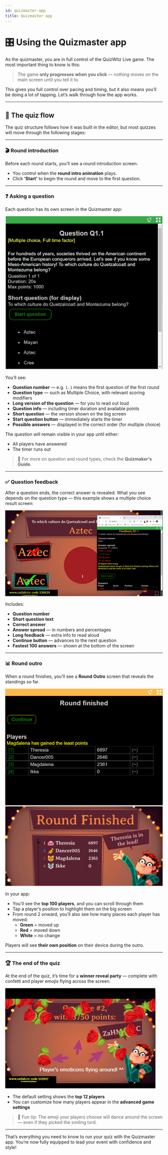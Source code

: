 ```yaml
---
id: quizmaster-app
title: Quizmaster app
---
```


# 🎛️ Using the Quizmaster app

As the quizmaster, you are in full control of the QuizWitz Live game. The most important thing to know is this:

> The game **only progresses when you click** — nothing moves on the main screen until you tell it to.

This gives you full control over pacing and timing, but it also means you’ll be doing a lot of tapping. Let’s walk through how the app works.

---

## 🔁 The quiz flow

The quiz structure follows how it was built in the editor, but most quizzes will move through the following stages:

---

### 🎬 Round introduction

Before each round starts, you’ll see a round introduction screen.

- You control when the **round intro animation** plays.
- Click **‘Start’** to begin the round and move to the first question.

---

### ❓ Asking a question

Each question has its own screen in the Quizmaster app:

![Quizmaster app - start question](../../assets/images/quizmaster-app-start-question.png)

You’ll see:

- **Question number** — e.g. `1.1` means the first question of the first round
- **Question type** — such as Multiple Choice, with relevant scoring modifiers
- **Long version of the question** — for you to read out loud
- **Question info** — including timer duration and available points
- **Short question** — the version shown on the big screen
- **Start question button** — immediately starts the timer
- **Possible answers** — displayed in the correct order (for multiple choice)

The question will remain visible in your app until either:

- All players have answered
- The timer runs out

> 🔎 For more on question and round types, check the **Quizmaker's Guide**.

---

### ✅ Question feedback

After a question ends, the correct answer is revealed. What you see depends on the question type — this example shows a multiple choice result screen:

![Quizmaster app - question feedback](../../assets/images/quizmaster-app-question-feedback.png)

Includes:

- **Question number**
- **Short question text**
- **Correct answer**
- **Answer spread** — in numbers and percentages
- **Long feedback** — extra info to read aloud
- **Continue button** — advances to the next question
- **Fastest 100 answers** — shown at the bottom of the screen

---

### 📊 Round outro

When a round finishes, you’ll see a **Round Outro** screen that reveals the standings so far.

![Quizmaster app - round outro](../../assets/images/quizmaster-app-round-outro.png)  
![QuizWitz - round outro big screen](../../assets/images/round-outro.png)

In your app:

- You’ll see the **top 100 players**, and you can scroll through them
- Tap a player’s position to highlight them on the big screen
- From round 2 onward, you’ll also see how many places each player has moved:
    - **Green** = moved up
    - **Red** = moved down
    - **White** = no change

Players will see **their own position** on their device during the outro.

---

### 🏆 The end of the quiz

At the end of the quiz, it’s time for a **winner reveal party** — complete with confetti and player emojis flying across the screen.

![QuizWitz - game outro big screen](../../assets/images/game-outro.png)

- The default setting shows the **top 12 players**
- You can customize how many players appear in the **advanced game settings**

> 🎉 Fun tip: The emoji your players choose will dance around the screen — even if they picked the smiling turd.

---

That’s everything you need to know to run your quiz with the Quizmaster app. You’re now fully equipped to lead your event with confidence and style!
